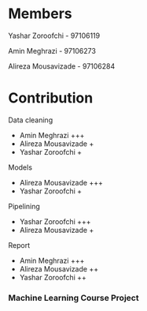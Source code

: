 Members
=======

Yashar Zoroofchi - 97106119

Amin Meghrazi - 97106273

Alireza Mousavizade - 97106284

Contribution
============

Data cleaning
  * Amin Meghrazi +++
  * Alireza Mousavizade +
  * Yashar Zoroofchi +

Models
  * Alireza Mousavizade +++
  * Yashar Zoroofchi +

Pipelining
  * Yashar Zoroofchi +++
  * Alireza Mousavizade +

Report
  * Amin Meghrazi +++
  * Alireza Mousavizade ++
  * Yashar Zoroofchi ++

### Machine Learning Course Project
